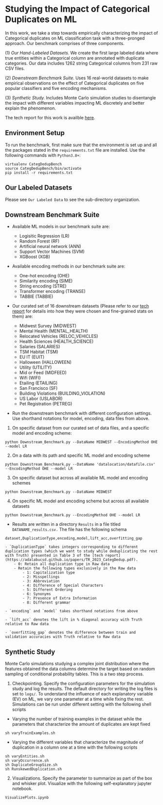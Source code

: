 <meta name="robots" content="noindex">

# Studying the Impact of Categorical Duplicates on ML

In this work, we take a step towards empirically characterizing the impact of Categorical duplicates on ML classification task with a three-pronged approach. Our benchmark comprises of three components.

(1) *Our Hand-Labeled Datasets.* We create the first large labeled data where true entities within a Categorical column are annotated with duplicate categories.  Our data includes 1262 string Categorical columns from 231 raw CSV files.

(2) *Downstream Benchmark Suite.* Uses 16 real-world datasets to make empirical observations on the effect of Categorical duplicates on five popular classifiers and five encoding mechanisms. 

(3) *Synthetic Study.* Includes Monte Carlo simulation studies to disentangle the impact with different variables impacting ML discretely and better explain the phenomenon.

The tech report for this work is availble [here](https://adalabucsd.github.io/papers/TR_2023_CategDedup.pdf).

## Environment Setup

To run the benchmark, first make sure that the environment is set up and all the packages stated in the `requirements.txt` file are installed. Use the following commands with `Python3.8+`:

```
virtualenv CategDedupBench
source CategDedupBench/bin/activate
pip install -r requirements.txt
```

## Our Labeled Datasets

Please see `Our Labeled Data` to see the sub-directory organization.


## Downstream Benchmark Suite

- Available ML models in our benchmark suite are: 
    - Logisitic Regression (LR)
    - Random Forest (RF)
    - Artificial neural network (ANN)
    - Support Vector Machines (SVM)
    - XGBoost (XGB)

- Available encoding methods in our benchmark suite are:
    - One-hot encoding (OHE)
    - Similarity encoding (SIME)
    - String encoding (STRE)
    - Transformer encoding (TRANSE)
    - TABBIE (TABBIE)

- Our curated set of 16 downstream datasets (Please refer to our [tech report](https://adalabucsd.github.io/papers/TR_2023_CategDedup.pdf) for details into how they were chosen and fine-grained stats on them) are:
    - Midwest Survey (MIDWEST)
    - Mental Health (MENTAL_HEALTH)
    - Relocated Vehicles (RELOC_VEHICLES)
    - Health Sciences (HEALTH_SCIENCE)
    - Salaries (SALARIES)
    - TSM Habitat (TSM)
    - EU IT (EUIT)
    - Halloween (HALLOWEEN)
    - Utility (UTILITY)
    - Mid or Feed (MIDFEED)
    - Wifi (WIFI)
    - Etailing (ETAILING)
    - San Francisco (SF)
    - Building Violations (BUILDING_VIOLATION)
    - US Labor (USLABOR)
    - Pet Registration (PETREG)


- Run the downstream benchmark with different configuration settings. Use shorthand notations for model, encoding, data files from above.

1. On specific dataset from our curated set of data files, and a specific model and encoding scheme:
```
python Downstream_Benchmark.py --DataName MIDWEST --EncodingMethod OHE --model LR
```
2. On a data with its path and specific ML model and encoding scheme
```
python Downstream_Benchmark.py --DataName 'datalocation/datafile.csv' --EncodingMethod OHE --model LR
```
3. On specific dataset but across all available ML model and encoding schemes
```
python Downstream_Benchmark.py --DataName MIDWEST
```
4. On specific ML model and encoding scheme but across all available datasets
```
python Downstream_Benchmark.py --EncodingMethod OHE --model LR
```

- Results are written in a directory `Results` in a file titled `DATANAME_results.csv.` The file has the following schema

```
dataset,DuplicationType,encoding,model,lift_acc,overfitting_gap
```

    - `DuplicationType` takes integers corresponding to different duplication types (which we want to study while deduplicating the rest with Truth) presented in Table 3 of the [tech report](https://adalabucsd.github.io/papers/TR_2023_CategDedup.pdf). 
        - 0: Retain all duplication type in Raw data
        - Retain the following types exclusively in the Raw data
            - 1: Capitalization type
            - 2: Misspellings
            - 3: Abbreviation
            - 4: Difference of Special Characters
            - 5: Different Ordering
            - 6: Synonyms
            - 7: Presence of Extra Information
            - 8: Different grammar

    - `encoding` and `model` takes shorthand notations from above

    - `lift_acc` denotes the lift in % diagonal accuracy with Truth relative to Raw data

    - `overfitting_gap` denotes the difference between train and validation accuracies with Truth relative to Raw data

## Synthetic Study

Monte Carlo simulations studying a complex joint distribution where the features obtained the data columns determine the target based on random sampling of conditional probability tables. This is a two step process.

1. Checkpointing. Specify the configuration parameters for the simulation study and log the results. The default directory for writing the log files is set to `logs/`. To understand the influence of each explanatory variable (EV) on ML, we vary one parameter at a time while fixing the rest. Simulations can be run under different setting with the following shell scripts

- Varying the number of training examples in the dataset while the parameters that characterize the amount of duplicates are kept fixed
```
sh varyTrainExamples.sh
```
- Varying the different variables that characterize the magnitude of duplication in a column one at a time with the following scripts
```
sh varyEntities.sh
sh varyOccurrence.sh
sh DuplicateGroupSize.sh
sh RunskewedDuplication.sh
```

2. Visualizations. Specify the parameter to summarize as part of the box and whisker plot. Visualize with the following self-explanatory jupyter notebook.

```
VisualizePlots.ipynb
```


<!-- 2. Hyerplane. A distribution where a true hyperplane separates the classes. -->

<!-- #### 1. Our Labeled Data 

Entities in string categorical columns annotated with duplicates, along with their raw CSV files. 

#### 2. Downstream Benchmark Suite

Downstream datasets with their raw and deduped versions and downstream model source code.

#### 3. Simulation Study

Monte Carlo simulations for AllX and Hyerplane scenario -->